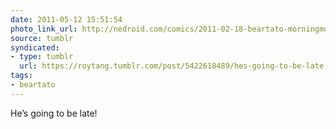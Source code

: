 ```yaml
---
date: 2011-05-12 15:51:54
photo_link_url: http://nedroid.com/comics/2011-02-18-beartato-morningmotivation.png
source: tumblr
syndicated:
- type: tumblr
  url: https://roytang.tumblr.com/post/5422618489/hes-going-to-be-late
tags:
- beartato
---
```


<p>He&rsquo;s going to be late!</p>